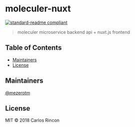 # moleculer-nuxt

[![standard-readme compliant](https://img.shields.io/badge/standard--readme-OK-green.svg?style=flat-square)](https://github.com/RichardLitt/standard-readme)

> moleculer microservice backend api + nuxt.js frontend

## Table of Contents

- [Maintainers](#maintainers)
- [License](#license)

## Maintainers

[@mezerotm](https://github.com/mezerotm)

## License

MIT © 2018 Carlos Rincon
